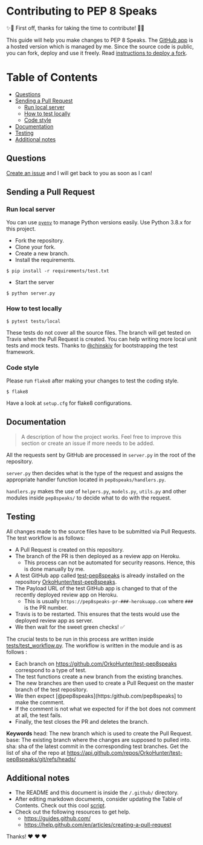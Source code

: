 # Contributing to PEP 8 Speaks

:sparkles::tada: First off, thanks for taking the time to contribute! :tada::sparkles:

This guide will help you make changes to PEP 8 Speaks. The [GitHub app](https://github.com/apps/pep8-speaks) is a hosted version which is managed by me.
Since the source code is public, you can fork, deploy and use it freely. Read [instructions to deploy a fork](https://github.com/OrkoHunter/pep8speaks/wiki/Instructions-to-deploy-a-fork).


Table of Contents
=================

* [Questions](#questions)
* [Sending a Pull Request](#sending-a-pull-request)
    * [Run local server](#run-local-server)
    * [How to test locally](#how-to-test-locally)
    * [Code style](#code-style)
* [Documentation](#documentation)
* [Testing](#testing)
* [Additional notes](#additional-notes)


## Questions

[Create an issue](https://github.com/OrkoHunter/pep8speaks/issues/new) and I will get back to you as soon as I can!

## Sending a Pull Request

### Run local server

You can use [`pyenv`](https://github.com/pyenv/pyenv) to manage Python versions easily. Use Python 3.8.x for this project.

- Fork the repository.
- Clone your fork.
- Create a new branch.
- Install the requirements.

``` shell
$ pip install -r requirements/test.txt
```

- Start the server

``` shell
$ python server.py
```




### How to test locally

``` shell
$ pytest tests/local
```

These tests do not cover all the source files. The branch will get tested on Travis when the Pull Request is created.
You can help writing more local unit tests and mock tests. Thanks to [@chinskiy](https://github.com/chinskiy) for bootstrapping the test framework.

### Code style

Please run `flake8` after making your changes to test the coding style.

``` shell
$ flake8
```

Have a look at `setup.cfg` for flake8 configurations.


## Documentation

> A description of how the project works. Feel free to improve this section or create an issue if more needs to be added.

All the requests sent by GitHub are processed in `server.py` in the root of the repository.

`server.py` then decides what is the type of the request and assigns the appropriate handler function located in `pep8speaks/handlers.py`.

`handlers.py` makes the use of `helpers.py`, `models.py`, `utils.py` and other modules inside `pep8speaks/` to decide what to do with the request.

## Testing

All changes made to the source files have to be submitted via Pull Requests. The test workflow is as follows:

- A Pull Request is created on this repository.
- The branch of the PR is then deployed as a review app on Heroku.
  - This process can not be automated for security reasons. Hence, this is done manually by me.
- A test GitHub app called [test-pep8speaks](https://github.com/apps/test-pep8speaks) is already installed on the repository [OrkoHunter/test-pep8speaks](https://github.com/OrkoHunter/test-pep8speaks).
- The Payload URL of the test GitHub app is changed to that of the recently deployed review app on Heroku.
  - This is usually `https://pep8speaks-pr-###-herokuapp.com` where `###` is the PR number.
- Travis is to be restarted. This ensures that the tests would use the deployed review app as server.
- We then wait for the sweet green checks! :white_check_mark:

The crucial tests to be run in this process are written inside [tests/test_workflow.py](https://github.com/OrkoHunter/pep8speaks/blob/master/tests/test_workflow.py). The workflow is written in the module and is as follows :

* Each branch on https://github.com/OrkoHunter/test-pep8speaks correspond to a type of test.
* The test functions create a new branch from the existing branches.
* The new branches are then used to create a Pull Request on the master branch of the test repository.
* We then expect [@pep8speaks](https:/github.com/pep8speaks] to make the comment.
* If the comment is not what we expected for if the bot does not comment at all, the test fails.
* Finally, the test closes the PR and deletes the branch.


**Keywords**
head: The new branch which is used to create the Pull Request.
base: The existing branch where the changes are supposed to pulled into.
sha: sha of the latest commit in the corresponding test branches.
     Get the list of sha of the repo at
     https://api.github.com/repos/OrkoHunter/test-pep8speaks/git/refs/heads/



## Additional notes

- The README and this document is inside the `/.github/` directory.
- After editing markdown documents, consider updating the Table of Contents. Check out this cool [script](https://github.com/ekalinin/github-markdown-toc/).
- Check out the following resources to get help.
  - https://guides.github.com/
  - https://help.github.com/en/articles/creating-a-pull-request


Thanks! :heart: :heart: :heart:
